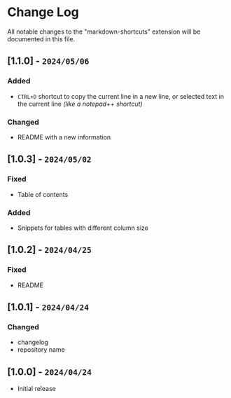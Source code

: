 # Change Log

All notable changes to the "markdown-shortcuts" extension will be documented in this file.

## [1.1.0] - `2024/05/06`

### Added

- `CTRL+D` shortcut to copy the current line in a new line, or selected text in the current line *(like a notepad++ shortcut)*

### Changed

- README with a new information
  
## [1.0.3] - `2024/05/02`

### Fixed

- Table of contents

### Added

- Snippets for tables with different column size

## [1.0.2] - `2024/04/25`

### Fixed

- README

## [1.0.1] - `2024/04/24`

### Changed

- changelog
- repository name

## [1.0.0] - `2024/04/24`

- Initial release
